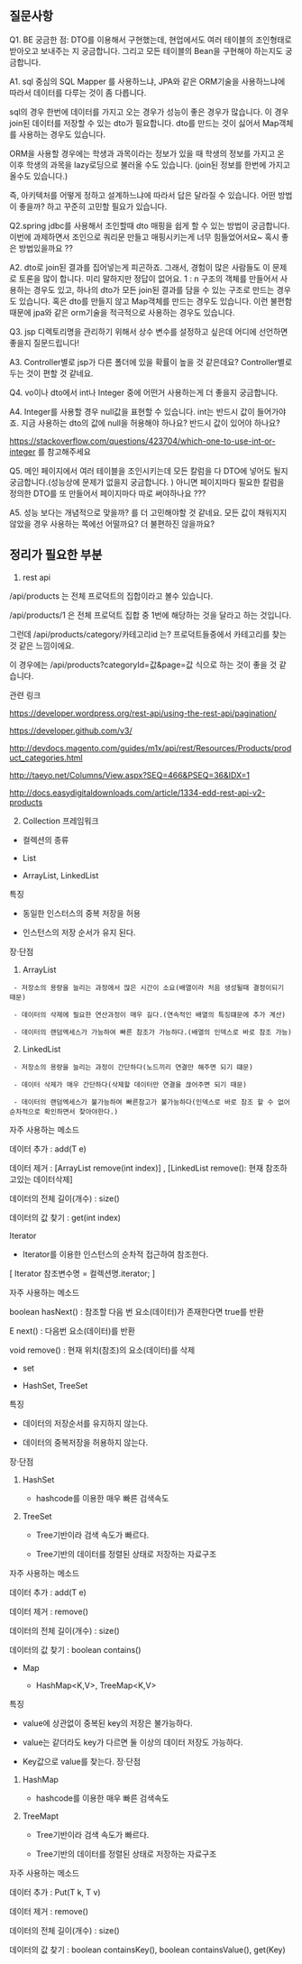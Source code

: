 ## 질문사항

Q1.  BE 궁금한 점: DTO를 이용해서 구현했는데, 현업에서도 여러 테이블의 조인형태로 받아오고 보내주는 지 궁금합니다. 그리고 모든 테이블의 Bean을 구현해야 하는지도 궁금합니다.


A1.  sql 중심의 SQL Mapper 를 사용하느냐, JPA와 같은 ORM기술을 사용하느냐에 따라서 데이터를 다루는 것이 좀 다릅니다.

sql의 경우 한번에 데이터를 가지고 오는 경우가 성능이 좋은 경우가 많습니다. 이 경우 join된 데이터를 저장할 수 있는 dto가 필요합니다. dto를 만드는 것이 싫어서 Map객체를 사용하는 경우도 있습니다.

ORM을 사용할 경우에는 학생과 과목이라는 정보가 있을 때 학생의 정보를 가지고 온 이후 학생의 과목을 lazy로딩으로 불러올 수도 있습니다. (join된 정보를 한번에 가지고 올수도 있습니다.)

즉, 아키텍처를 어떻게 정하고 설계하느냐에 따라서 답은 달라질 수 있습니다. 어떤 방법이 좋을까? 하고 꾸준히 고민할 필요가 있습니다.



Q2.spring jdbc를 사용해서 조인할때 dto 매핑을 쉽게 할 수 있는 방법이 궁금합니다. 이번에 과제하면서 조인으로 쿼리문 만들고 매핑시키는게 너무 힘들었어서요~ 혹시 좋은 방법있을까요 ??

A2. dto로 join된 결과를 집어넣는게 피곤하죠. 그래서, 경험이 많은 사람들도 이 문제로 토론을 많이 합니다.
미리 말하지만 정답이 없어요. 1 : n 구조의 객체를 만들어서 사용하는 경우도 있고, 하나의 dto가 모든 join된 결과를 담을 수 있는 구조로 만드는 경우도 있습니다.
혹은 dto를 만들지 않고 Map객체를 만드는 경우도 있습니다. 이런 불편함때문에 jpa와 같은 orm기술을 적극적으로 사용하는 경우도 있습니다.


Q3. jsp 디렉토리명을 관리하기 위해서 상수 변수를 설정하고 싶은데 어디에 선언하면 좋을지 질문드립니다!

A3. Controller별로 jsp가 다른 폴더에 있을 확률이 높을 것 같은데요? Controller별로 두는 것이 편할 것 같네요.

Q4. vo이나 dto에서 int나 Integer 중에 어떤거 사용하는게 더 좋을지 궁금합니다.

A4. Integer를 사용할 경우 null값을 표현할 수 있습니다. int는 반드시 값이 들어가야죠. 지금 사용하는 dto의 값에 null을 허용해야 하나요? 반드시 값이 있어야 하나요?

https://stackoverflow.com/questions/423704/which-one-to-use-int-or-integer 를 참고해주세요


Q5. 메인 페이지에서 여러 테이블을 조인시키는데 모든 칼럼을 다 DTO에 넣어도 될지 궁금합니다.(성능상에 문제가 없을지 궁금합니다. )
아니면 페이지마다 필요한 칼럼을 정의한 DTO를 또 만들어서 페이지마다 따로 써야하나요 ???

A5. 성능 보다는 개념적으로 맞을까? 를 더 고민해야할 것 같네요. 모든 값이 채워지지 않았을 경우 사용하는 쪽에선 어떨까요? 더 불편하진 않을까요?




## 정리가 필요한 부분

1. rest api  

/api/products 는 전체 프로덕트의 집합이라고 볼수 있습니다.

/api/products/1 은 전체 프로덕트 집합 중 1번에 해당하는 것을 달라고 하는 것입니다.

그런데 /api/products/category/카테고리id 는? 프로덕트들중에서 카테고리를 찾는 것 같은 느낌이에요.

이 경우에는 /api/products?categoryId=값&page=값 식으로 하는 것이 좋을 것 같습니다.




관련 링크

https://developer.wordpress.org/rest-api/using-the-rest-api/pagination/

https://developer.github.com/v3/

http://devdocs.magento.com/guides/m1x/api/rest/Resources/Products/product_categories.html

http://taeyo.net/Columns/View.aspx?SEQ=466&PSEQ=36&IDX=1

http://docs.easydigitaldownloads.com/article/1334-edd-rest-api-v2-products



2. Collection 프레임워크

- 컬렉션의 종류

 * List

  -  ArrayList<E>, LinkedList<E>

 특징

   - 동일한 인스터스의 중복 저장을 허용

   - 인스턴스의 저장 순서가 유지 된다.

 장·단점

   1) ArrayList<E>

     - 저장소의 용량을 늘리는 과정에서 많은 시간이 소요(배열이라 처음 생성될때 결정이되기 때문)

     - 데이터의 삭제에 필요한 연산과정이 매우 길다.(연속적인 배열의 특징떄문에 추가 계산)

     - 데이터의 랜덤엑세스가 가능하여 빠른 참조가 가능하다.(배열의 인덱스로 바로 참조 가능)

   2) LinkedList<E>

     - 저장소의 용량을 늘리는 과정이 간단하다(노드끼리 연결만 해주면 되기 떄문)

     - 데이터 삭제가 매우 간단하다(삭제할 데이터만 연결을 끊어주면 되기 때문)

     - 데이터의 랜덤엑세스가 불가능하여 빠른참고가 불가능하다(인덱스로 바로 참조 할 수 없어 순차적으로 확인하면서 찾아야한다.)

 자주 사용하는 메소드

 데이터 추가 : add(T e)

 데이터 제거 : [ArrayList<E> remove(int index)] , [LinkedList<E> remove(): 현재 참조하고있는 데이터삭제]

 데이터의 전체 길이(개수) : size()

 데이터의 값 찾기 : get(int index)







Iterator

- Iterator를 이용한 인스턴스의 순차적 접근하여 참조한다.

 [ Iterator<E> 참조변수명 = 컬렉션명.iterator; ]

자주 사용하는 메소드

boolean hasNext() : 참조할 다음 번 요소(데이터)가 존재한다면 true를 반환

E next() : 다음번 요소(데이터)를 반환

void remove() : 현재 위치(참조)의 요소(데이터)를 삭제









* set

- HashSet<E>, TreeSet<E>

 특징

  - 데이터의 저장순서를 유지하지 않는다.

  - 데이터의 중복저장을 허용하지 않는다.

 장·단점

   1) HashSet<E>

      - hashcode를 이용한 매우 빠른 검색속도

  1) TreeSet<E>

      - Tree기반이라 검색 속도가 빠르다.

      - Tree기반의 데이터를 정렬된 상태로 저장하는 자료구조

자주 사용하는 메소드

 데이터 추가 : add(T e)

 데이터 제거 :  remove()

 데이터의 전체 길이(개수) : size()

 데이터의 값 찾기 : boolean contains()









* Map

  - HashMap<K,V>, TreeMap<K,V>

 특징

  - value에 상관없이 중복된 key의 저장은 불가능하다.

  - value는 같더라도 key가 다르면 둘 이상의 데이터 저장도 가능하다.

  - Key값으로 value를 찾는다.
 장·단점

   1) HashMap<E>

      - hashcode를 이용한 매우 빠른 검색속도

  1) TreeMapt<E>

      - Tree기반이라 검색 속도가 빠르다.

      - Tree기반의 데이터를 정렬된 상태로 저장하는 자료구조

자주 사용하는 메소드

 데이터 추가 : Put(T k, T v)

 데이터 제거 :  remove()

 데이터의 전체 길이(개수) : size()

 데이터의 값 찾기 : boolean containsKey(), boolean containsValue(), get(Key)
